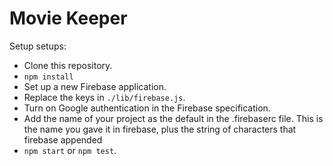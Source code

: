 # Movie Keeper

Setup setups:

- Clone this repository.
- `npm install`
- Set up a new Firebase application.
- Replace the keys in `./lib/firebase.js`.
- Turn on Google authentication in the Firebase specification.
- Add the name of your project as the default in the .firebaserc file. This is the name you gave it in firebase, plus the string of characters that firebase appended
- `npm start` or `npm test`.
